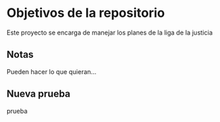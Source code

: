 # Objetivos de la repositorio

Este proyecto se encarga de manejar los planes de la liga de la justicia


## Notas
Pueden hacer lo que quieran...

## Nueva prueba
prueba 